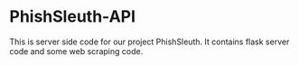 # PhishSleuth-API
This is server side code for our project PhishSleuth. It contains flask server code and some web scraping code.
